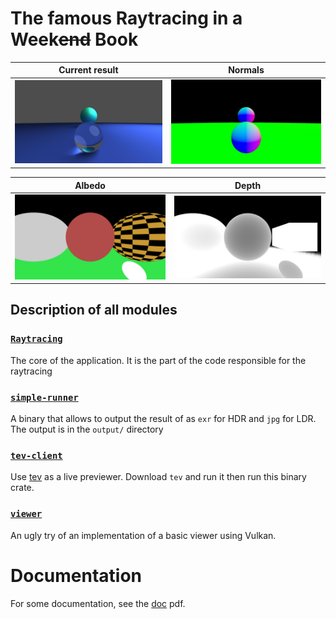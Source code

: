 # The famous Raytracing in a Week~~end~~ Book


|              Current result               |               Normals               |
| :---------------------------------------: | :---------------------------------: |
| ![Current result](./output/ldr/color.jpg) | ![Normals](./output/ldr/normal.jpg) |

|               Albedo               |              Depth               |
| :--------------------------------: | :------------------------------: |
| ![Albedo](./output/ldr/albedo.jpg) | ![Depth](./output/ldr/depth.jpg) |


## Description of all modules

### [`Raytracing`](./raytracing/)
The core of the application. It is the part of the code responsible for the raytracing 

### [`simple-runner`](./simple-runner/)
A binary that allows to output the result of as `exr` for HDR and `jpg` for LDR.
The output is in the `output/` directory

### [`tev-client`](./tev-client/)
Use [tev](https://github.com/Tom94/tev) as a live previewer.
Download `tev` and run it then run this binary crate.

### [`viewer`](./viewer/)
An ugly try of an implementation of a basic viewer using Vulkan.

# Documentation 
For some documentation, see the [doc](./doc/build/rendering.pdf) pdf.